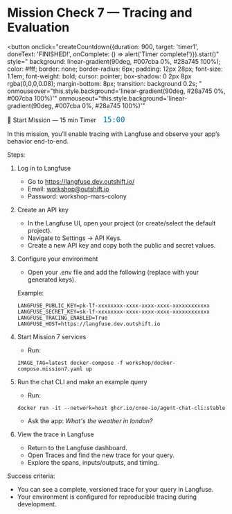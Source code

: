 # Mission Check 7 — Tracing and Evaluation

<button
  onclick="createCountdown({duration: 900, target: 'timer1', doneText: 'FINISHED!', onComplete: () => alert('Timer complete!')}).start()"
  style="
    background: linear-gradient(90deg, #007cba 0%, #28a745 100%);
    color: #fff;
    border: none;
    border-radius: 6px;
    padding: 12px 28px;
    font-size: 1.1em;
    font-weight: bold;
    cursor: pointer;
    box-shadow: 0 2px 8px rgba(0,0,0,0.08);
    margin-bottom: 8px;
    transition: background 0.2s;
  "
  onmouseover="this.style.background='linear-gradient(90deg, #28a745 0%, #007cba 100%)'"
  onmouseout="this.style.background='linear-gradient(90deg, #007cba 0%, #28a745 100%)'"
>
  🚀 Start Mission &mdash; 15 min Timer
</button>
<span id="timer1" class="timer" style="font-family: monospace; font-size: 1.2em; margin-left: 12px; color: #007cba;">15:00</span>

In this mission, you’ll enable tracing with Langfuse and observe your app’s behavior end-to-end.

Steps:

1) Log in to Langfuse

   - Go to <https://langfuse.dev.outshift.io/>
   - Email: workshop@outshift.io
   - Password: workshop-mars-colony

2) Create an API key

   - In the Langfuse UI, open your project (or create/select the default project).
   - Navigate to Settings → API Keys.
   - Create a new API key and copy both the public and secret values.

3) Configure your environment

   - Open your .env file and add the following (replace with your generated keys).

   Example:
   ```
   LANGFUSE_PUBLIC_KEY=pk-lf-xxxxxxxx-xxxx-xxxx-xxxx-xxxxxxxxxxxx
   LANGFUSE_SECRET_KEY=sk-lf-xxxxxxxx-xxxx-xxxx-xxxx-xxxxxxxxxxxx
   LANGFUSE_TRACING_ENABLED=True
   LANGFUSE_HOST=https://langfuse.dev.outshift.io
   ```

4) Start Mission 7 services

   - Run:
   ```
   IMAGE_TAG=latest docker-compose -f workshop/docker-compose.mission7.yaml up
   ```

5) Run the chat CLI and make an example query

   - Run:
   ```
   docker run -it --network=host ghcr.io/cnoe-io/agent-chat-cli:stable
   ```
   - Ask the app: *What's the weather in london?*

6) View the trace in Langfuse

   - Return to the Langfuse dashboard.
   - Open Traces and find the new trace for your query.
   - Explore the spans, inputs/outputs, and timing.

Success criteria:

- You can see a complete, versioned trace for your query in Langfuse.
- Your environment is configured for reproducible tracing during development.


